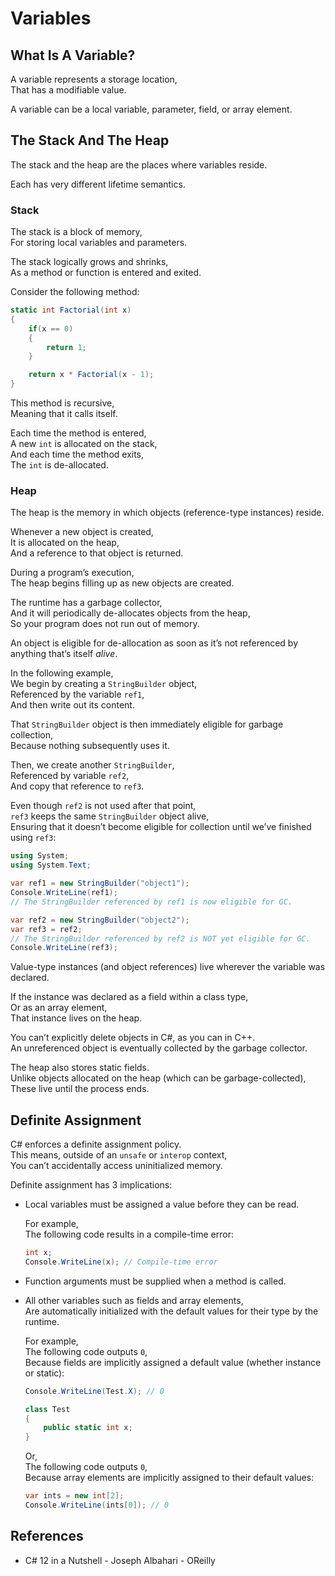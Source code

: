 # Variables

## What Is A Variable?

A variable represents a storage location,  
That has a modifiable value.

A variable can be a local variable, parameter, field, or array element.

## The Stack And The Heap

The stack and the heap are the places where variables reside.

Each has very different lifetime semantics.

### Stack

The stack is a block of memory,  
For storing local variables and parameters.

The stack logically grows and shrinks,  
As a method or function is entered and exited.

Consider the following method:

```cs
static int Factorial(int x)
{
    if(x == 0)
    {
        return 1;
    }

    return x * Factorial(x - 1);
}
```

This method is recursive,  
Meaning that it calls itself.

Each time the method is entered,  
A new `int` is allocated on the stack,  
And each time the method exits,  
The `int` is de-allocated.

### Heap

The heap is the memory in which objects (reference-type instances) reside.

Whenever a new object is created,  
It is allocated on the heap,  
And a reference to that object is returned.

During a program’s execution,  
The heap begins filling up as new objects are created.

The runtime has a garbage collector,  
And it will periodically de-allocates objects from the heap,  
So your program does not run out of memory.

An object is eligible for de-allocation as soon as it’s not referenced by anything that’s itself _alive_.

In the following example,  
We begin by creating a `StringBuilder` object,  
Referenced by the variable `ref1`,  
And then write out its content.

That `StringBuilder` object is then immediately eligible for garbage collection,  
Because nothing subsequently uses it.

Then, we create another `StringBuilder`,  
Referenced by variable `ref2`,  
And copy that reference to `ref3`.

Even though `ref2` is not used after that point,  
`ref3` keeps the same `StringBuilder` object alive,  
Ensuring that it doesn’t become eligible for collection until we’ve finished using `ref3`:

```cs
using System;
using System.Text;

var ref1 = new StringBuilder("object1");
Console.WriteLine(ref1);
// The StringBuilder referenced by ref1 is now eligible for GC.

var ref2 = new StringBuilder("object2");
var ref3 = ref2;
// The StringBuilder referenced by ref2 is NOT yet eligible for GC.
Console.WriteLine(ref3);
```

Value-type instances (and object references) live wherever the variable was declared.

If the instance was declared as a field within a class type,  
Or as an array element,  
That instance lives on the heap.

You can’t explicitly delete objects in C#, as you can in C++.  
An unreferenced object is eventually collected by the garbage collector.

The heap also stores static fields.  
Unlike objects allocated on the heap (which can be garbage-collected),  
These live until the process ends.

## Definite Assignment

C# enforces a definite assignment policy.  
This means, outside of an `unsafe` or `interop` context,  
You can’t accidentally access uninitialized memory.

Definite assignment has 3 implications:

- Local variables must be assigned a value before they can be read.

  For example,  
  The following code results in a compile-time error:

  ```cs
  int x;
  Console.WriteLine(x); // Compile-time error
  ```

- Function arguments must be supplied when a method is called.

- All other variables such as fields and array elements,  
  Are automatically initialized with the default values for their type by the runtime.

  For example,  
  The following code outputs `0`,  
  Because fields are implicitly assigned a default value (whether instance or static):

  ```cs
  Console.WriteLine(Test.X); // 0

  class Test
  {
      public static int x;
  }
  ```

  Or,  
  The following code outputs `0`,  
  Because array elements are implicitly assigned to their default values:

  ```cs
  var ints = new int[2];
  Console.WriteLine(ints[0]); // 0
  ```

<!-- ## Default Values

All type instances have a default value.

The default value for the predefined types is the result of a bitwise zeroing of memory:

| Type Default                               | value |
| :----------------------------------------- | :---- |
| Reference types (and nullable value types) | null  |
| Numeric and enum types                     | 0     |
| char type                                  | '\0'  |
| bool type                                  | false |

You can obtain the default value for any type via the default keyword:

```cs
Console.WriteLine(default(decimal)); // 0
```

You can optionally omit the type when it can be inferred:

```cs
decimal d = default;
```

The default value in a custom value type (i.e., struct),
Is the same as the default value for each field defined by the custom type. -->

## References

- C# 12 in a Nutshell - Joseph Albahari - OReilly
